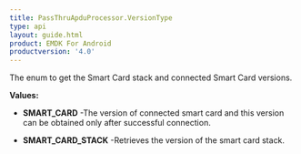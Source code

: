 ```yaml
---
title: PassThruApduProcessor.VersionType
type: api
layout: guide.html
product: EMDK For Android
productversion: '4.0'
---
```



The enum to get the Smart Card stack and connected Smart Card versions.

**Values:**

* **SMART_CARD** -The version of connected smart card and this version can be obtained
 only after successful connection.

* **SMART_CARD_STACK** -Retrieves the version of the smart card stack.












